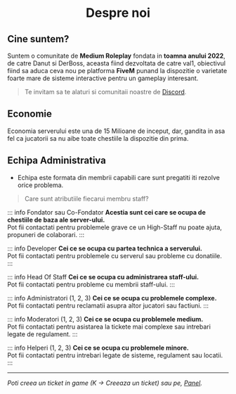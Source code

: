 # <p style="text-align: center;">Despre noi</p>

## Cine suntem?
Suntem o comunitate de **Medium Roleplay** fondata in **toamna anului 2022**, de catre Danut si DerBoss, aceasta fiind dezvoltata de catre val1, obiectivul fiind sa aduca ceva nou pe platforma **FiveM** punand la dispozitie o varietate foarte mare de sisteme interactive pentru un gameplay interesant.
>
>Te invitam sa te alaturi si comunitaii noastre de [Discord](https://discord.gg/illusionro).

## Economie
Economia serverului este una de 15 Milioane de inceput, dar, gandita in asa fel ca jucatorii sa nu aibe toate chestiile la dispozitie din prima.

## Echipa Administrativa
* Echipa este formata din membrii capabili care sunt pregatiti iti rezolve orice problema.

>Care sunt atributiile fiecarui membru staff?

::: info Fondator sau Co-Fondator
**Acestia sunt cei care se ocupa de chestiile de baza ale server-ului.**\
Pot fii contactati pentru problemele grave ce un High-Staff nu poate ajuta, propuneri de colaborari.
:::

::: info Developer
**Cei ce se ocupa cu partea technica a serverului.**\
Pot fii contactati pentru problemele cu serverul sau probleme cu donatiile.
:::

::: info Head Of Staff
**Cei ce se ocupa cu administrarea staff-ului.**\
Pot fii contactati pentru probleme cu membrii staff-ului.
:::

::: info Administratori (1, 2, 3)
**Cei ce se ocupa cu problemele complexe.**\
Pot fii contactati pentru reclamatii asupra altor jucatori sau factiuni.
:::

::: info Moderatori (1, 2, 3)
**Cei ce se ocupa cu problemele medium.**\
Pot fii contactati pentru asistarea la tickete mai complexe sau intrebari legate de regulament.
:::

::: info Helperi (1, 2, 3)
**Cei ce se ocupa cu problemele minore.**\
Pot fii contactati pentru intrebari legate de sisteme, regulament sau locatii.
:::

***
*Poti creea un ticket in game (K -> Creeaza un ticket) sau pe, [Panel](https://panel.illusion-rp.ro).*